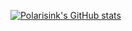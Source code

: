 <!--
**polarisink/polarisink** is a ✨ _special_ ✨ repository because its `README.md` (this file) appears on your GitHub profile.

Here are some ideas to get you started:

- 🔭 I’m currently working on ...
- 🌱 I’m currently learning ...
- 👯 I’m looking to collaborate on ...
- 🤔 I’m looking for help with ...
- 💬 Ask me about ...
- 📫 How to reach me: ...
- 😄 Pronouns: ...
- ⚡ Fun fact: ...
-->

[![Polarisink's GitHub stats](https://github-readme-stats.vercel.app/api?username=polarisink&show_icons=true&theme=solarized-dark&count_private=true)](https://github.com/polarisink/github-readme-stats)
